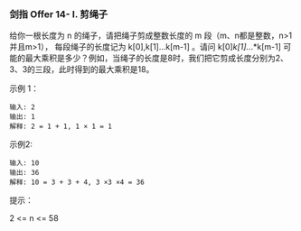 ### 剑指 Offer 14- I. 剪绳子

给你一根长度为 n 的绳子，请把绳子剪成整数长度的 m 段（m、n都是整数，n>1并且m>1）， 
每段绳子的长度记为 k[0],k[1]...k[m-1] 。请问 k[0]*k[1]*...*k[m-1]
可能的最大乘积是多少？例如，当绳子的长度是8时，我们把它剪成长度分别为2、3、3的三段，此时得到的最大乘积是18。

示例 1：

```
输入: 2
输出: 1
解释: 2 = 1 + 1, 1 × 1 = 1
```

示例2:

```
输入: 10
输出: 36
解释: 10 = 3 + 3 + 4, 3 ×3 ×4 = 36
```

提示：

2 <= n <= 58